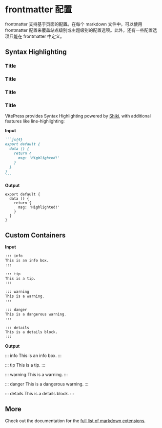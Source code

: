 # frontmatter 配置

frontmatter 支持基于页面的配置。在每个 markdown 文件中，可以使用 frontmatter 配置来覆盖站点级别或主题级别的配置选项。此外，还有一些配置选项只能在 frontmatter 中定义。

## Syntax Highlighting

### Title <Badge type="info" text="default" />
### Title <Badge type="tip" text="^1.9.0" />
### Title <Badge type="warning" text="beta" />
### Title <Badge type="danger" text="caution" />

VitePress provides Syntax Highlighting powered by [Shiki](https://github.com/shikijs/shiki), with additional features like line-highlighting:

**Input**

````md
```js{4}
export default {
  data () {
    return {
      msg: 'Highlighted!'
    }
  }
}
```
````

**Output**

```js{4}
export default {
  data () {
    return {
      msg: 'Highlighted!'
    }
  }
}
```

## Custom Containers

**Input**

```md
::: info
This is an info box.
:::

::: tip
This is a tip.
:::

::: warning
This is a warning.
:::

::: danger
This is a dangerous warning.
:::

::: details
This is a details block.
:::
```

**Output**

::: info
This is an info box.
:::

::: tip
This is a tip.
:::

::: warning
This is a warning.
:::

::: danger
This is a dangerous warning.
:::

::: details
This is a details block.
:::

## More

Check out the documentation for the [full list of markdown extensions](https://vitepress.dev/guide/markdown).

